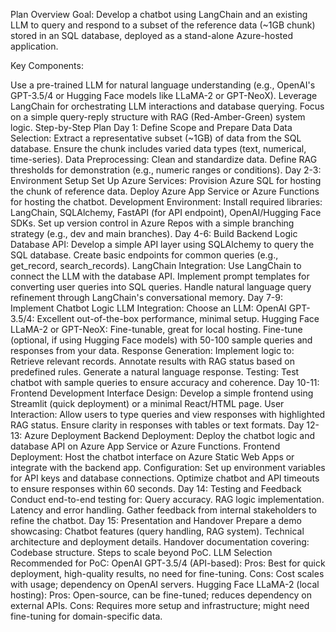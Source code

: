 Plan Overview
Goal: Develop a chatbot using LangChain and an existing LLM to query and respond to a subset of the reference data (~1GB chunk) stored in an SQL database, deployed as a stand-alone Azure-hosted application.

Key Components:

Use a pre-trained LLM for natural language understanding (e.g., OpenAI's GPT-3.5/4 or Hugging Face models like LLaMA-2 or GPT-NeoX).
Leverage LangChain for orchestrating LLM interactions and database querying.
Focus on a simple query-reply structure with RAG (Red-Amber-Green) system logic.
Step-by-Step Plan
Day 1: Define Scope and Prepare Data
Data Selection:
Extract a representative subset (~1GB) of data from the SQL database.
Ensure the chunk includes varied data types (text, numerical, time-series).
Data Preprocessing:
Clean and standardize data.
Define RAG thresholds for demonstration (e.g., numeric ranges or conditions).
Day 2-3: Environment Setup
Set Up Azure Services:
Provision Azure SQL for hosting the chunk of reference data.
Deploy Azure App Service or Azure Functions for hosting the chatbot.
Development Environment:
Install required libraries: LangChain, SQLAlchemy, FastAPI (for API endpoint), OpenAI/Hugging Face SDKs.
Set up version control in Azure Repos with a simple branching strategy (e.g., dev and main branches).
Day 4-6: Build Backend Logic
Database API:
Develop a simple API layer using SQLAlchemy to query the SQL database.
Create basic endpoints for common queries (e.g., get_record, search_records).
LangChain Integration:
Use LangChain to connect the LLM with the database API.
Implement prompt templates for converting user queries into SQL queries.
Handle natural language query refinement through LangChain's conversational memory.
Day 7-9: Implement Chatbot Logic
LLM Integration:
Choose an LLM:
OpenAI GPT-3.5/4: Excellent out-of-the-box performance, minimal setup.
Hugging Face LLaMA-2 or GPT-NeoX: Fine-tunable, great for local hosting.
Fine-tune (optional, if using Hugging Face models) with 50-100 sample queries and responses from your data.
Response Generation:
Implement logic to:
Retrieve relevant records.
Annotate results with RAG status based on predefined rules.
Generate a natural language response.
Testing:
Test chatbot with sample queries to ensure accuracy and coherence.
Day 10-11: Frontend Development
Interface Design:
Develop a simple frontend using Streamlit (quick deployment) or a minimal React/HTML page.
User Interaction:
Allow users to type queries and view responses with highlighted RAG status.
Ensure clarity in responses with tables or text formats.
Day 12-13: Azure Deployment
Backend Deployment:
Deploy the chatbot logic and database API on Azure App Service or Azure Functions.
Frontend Deployment:
Host the chatbot interface on Azure Static Web Apps or integrate with the backend app.
Configuration:
Set up environment variables for API keys and database connections.
Optimize chatbot and API timeouts to ensure responses within 60 seconds.
Day 14: Testing and Feedback
Conduct end-to-end testing for:
Query accuracy.
RAG logic implementation.
Latency and error handling.
Gather feedback from internal stakeholders to refine the chatbot.
Day 15: Presentation and Handover
Prepare a demo showcasing:
Chatbot features (query handling, RAG system).
Technical architecture and deployment details.
Handover documentation covering:
Codebase structure.
Steps to scale beyond PoC.
LLM Selection
Recommended for PoC:
OpenAI GPT-3.5/4 (API-based):
Pros: Best for quick deployment, high-quality results, no need for fine-tuning.
Cons: Cost scales with usage; dependency on OpenAI servers.
Hugging Face LLaMA-2 (local hosting):
Pros: Open-source, can be fine-tuned; reduces dependency on external APIs.
Cons: Requires more setup and infrastructure; might need fine-tuning for domain-specific data.
